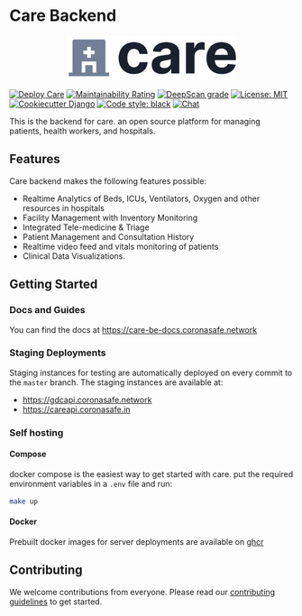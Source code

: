 # Care Backend


<p align="center">
  <a href="https://coronasafe.network">
    <picture>
      <source media="(prefers-color-scheme: dark)" srcset="./care/static/images/logos/light-logo.svg">
      <img alt="care logo" src="./care/static/images/logos/black-logo.svg"  width="300">
    </picture>
  </a>
</p>

[![Deploy Care](https://github.com/coronasafe/care/actions/workflows/deployment.yaml/badge.svg)](https://github.com/coronasafe/care/actions/workflows/deployment.yaml)
[![Maintainability Rating](https://sonarcloud.io/api/project_badges/measure?project=coronasafe_care&metric=sqale_rating)](https://sonarcloud.io/summary/new_code?id=coronasafe_care)
[![DeepScan grade](https://deepscan.io/api/teams/10238/projects/12962/branches/208996/badge/grade.svg)](https://deepscan.io/dashboard#view=project&tid=10238&pid=12962&bid=208996)
[![License: MIT](https://img.shields.io/badge/License-MIT-green.svg)](https://opensource.org/licenses/MIT)
[![Cookiecutter Django](https://img.shields.io/badge/built%20with-Cookiecutter%20Django-ff69b4.svg)](https://github.com/pydanny/cookiecutter-django/)
[![Code style: black](https://img.shields.io/badge/code%20style-black-000000.svg)](https://github.com/psf/black)
[![Chat](https://img.shields.io/badge/-Join%20us%20on%20slack-7b1c7d?logo=slack)](https://slack.coronasafe.in/)



This is the backend for care. an open source platform for managing patients, health workers, and hospitals.


## Features

Care backend makes the following features possible:

- Realtime Analytics of Beds, ICUs, Ventilators, Oxygen and other resources in hospitals
- Facility Management with Inventory Monitoring
- Integrated Tele-medicine & Triage
- Patient Management and Consultation History
- Realtime video feed and vitals monitoring of patients
- Clinical Data Visualizations.

## Getting Started

### Docs and Guides

You can find the docs at https://care-be-docs.coronasafe.network


### Staging Deployments

Staging instances for testing are automatically deployed on every commit to the `master` branch. The staging instances are available at:

- https://gdcapi.coronasafe.network
- https://careapi.coronasafe.in

### Self hosting

#### Compose

docker compose is the easiest way to get started with care.
put the required environment variables in a `.env` file and run:

```bash
make up
```

#### Docker

Prebuilt docker images for server deployments are available on [ghcr](https://github.com/coronasafe/care/pkgs/container/care)


## Contributing

We welcome contributions from everyone. Please read our [contributing guidelines](./CONTRIBUTING.rst) to get started.
